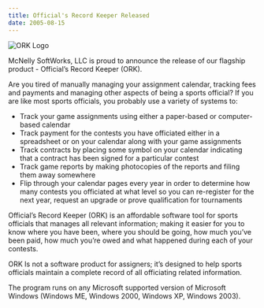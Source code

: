 ```yaml
---
title: Official's Record Keeper Released
date: 2005-08-15
---
```


![ORK Logo](/images/ork-300.png "ORK Logo")

McNelly SoftWorks, LLC is proud to announce the release of our flagship product - Official’s Record Keeper (ORK).

Are you tired of manually managing your assignment calendar, tracking fees and payments and managing other aspects of being a sports official? If you are like most sports officials, you probably use a variety of systems to:

- Track your game assignments using either a paper-based or computer-based calendar
- Track payment for the contests you have officiated either in a spreadsheet or on your calendar along with your game assignments
- Track contracts by placing some symbol on your calendar indicating that a contract has been signed for a particular contest
- Track game reports by making photocopies of the reports and filing them away somewhere
- Flip through your calendar pages every year in order to determine how many contests you officiated at what level so you can re-register for the next year, request an upgrade or prove qualification for tournaments

Official’s Record Keeper (ORK) is an affordable software tool for sports officials that manages all relevant information; making it easier for you to know where you have been, where you should be going, how much you’ve been paid, how much you’re owed and what happened during each of your contests.

ORK Is not a software product for assigners; it’s designed to help sports officials maintain a complete record of all officiating related information.

The program runs on any Microsoft supported version of Microsoft Windows (Windows ME, Windows 2000, Windows XP, Windows 2003).
